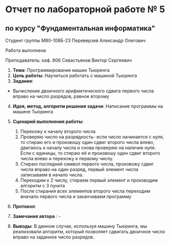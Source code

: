 # Отчет по лабораторной работе № 5
## по курсу "Фундаментальная информатика"

Студент группы М80-108Б-23 Переверзев Александр Олегович

Работа выполнена 

Преподаватель: каф. 806 Севастьянов Виктор Сергеевич

1. **Тема**: Программирование машин Тьюренга
2. **Цель работы**: Научиться работать с машиной Тьюринга
3. **Задание**:
- Вычисление двоичного арифметического сдвига  первого числа вправо на число разрядов, равное второму
4. **Идея, метод, алгоритм решения задачи**: Написание программы на машине Тьюринга
5. **Сценарий выполнения работы**: 
   1. Перехожу к началу второго числа
   2. Проверяю число на разрядность- если число начинается с нуля, то стираю его и произвошу один сдвиг второго числа влево, двигаюсь к началу числа и снова проверяю на наличие нуля. Если с единицы, то стираю её и произвошу один сдвиг второго числа влево и перехожу к первому числу.
   3. Стираю последний символ первого числа, произвожу сдвиг числа вправо на один разряд, первый элемент числа записываем в начало числа.
   4. Переходим к 2 числу, стираем первый элемент и производим алгоритм с 3 пункта
   5. После стирания всех элементов второго числа переходим вначало первого числа и заканчиваем программу
6. **Протокол**: 

7. **Замечания автора** : -
8. **Выводы**: В данном случае, используя машину Тьюринга, мы реализовали алгоритм, который позволяет сдвигать двоичное число вправо на заданное число разрядов.